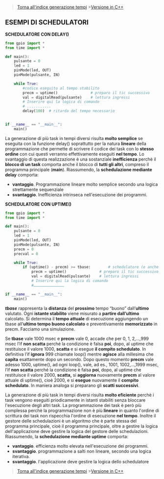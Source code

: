 >[Torna all'indice generazione tempi](indexgenerazionetempi.md)       >[Versione in C++](timesched.md)
## **ESEMPI DI SCHEDULATORI**

**SCHEDULATORE CON DELAY()**
```Python
from gpio import *
from time import *

def main():
	pulsante = 0
	led = 1
	pinMode(led, OUT)
	pinMode(pulsante, IN)

	while True:
		#codice eseguito al tempo stabilito
		precm = uptime()  			   # preparo il tic successivo	
		val = digitalRead(pulsante)    # lettura ingressi
		# Inserire qui la logica di comando
		# ...........
		delay(100)  # ritarda del tempo necessario
			

if __name__ == "__main__":
	main()
```
La generazione di più task in tempi diversi risulta **molto semplice** se eseguita con la funzione delay() soprattutto per la natura **lineare** della programmazione che permette di scrivere il codice dei task con lo **stesso ordine** con cui questi verranno effettivamente eseguiti **nel tempo**. Lo svantaggio di questa realizzazione è una sostanziale **inefficienza** perchè il **blocco di un task** comporta anche il blocco di **tutti gli altri**, compreso il programma principale (**main**). Riassumendo, la **schedulazione mediante delay** comporta:
- **vantaggio**. Programmazione lineare molto semplice secondo una logica strettamente sequenziale
- **svantaggio**. Inefficienza intrinseca nell'esecuzione dei programmi.


**SCHEDULATORE CON UPTIME()**
```Python
from gpio import *
from time import *

def main():
	pulsante = 0
	led = 1
	pinMode(led, OUT)
	pinMode(pulsante, IN)
	precm = 0
	precval = 0

	while True:
		if (uptime() - precm) >= tbase:  	   # schedulatore (e anche antirimbalzo)
			precm = uptime()  			   # preparo il tic successivo	
			val = digitalRead(pulsante)    # lettura ingressi
			# Inserire qui la logica di comando
			#……………………………………	

if __name__ == "__main__":
	main()
```

**_tbase_** rappresenta la **distanza** del **prossimo** tempo “buono” dall’**ultimo** valutato. Ogni **istante stabilito** viene misurato a **partire dall’ultimo** calcolato. Si determina il **tempo attuale** di esecuzione aggiungendo un tbase all’**ultimo tempo buono calcolato** e preventivamente **memorizzato** in precm. Facciamo una simulazione.

Se **tbase** vale 1000 msec e **precm** vale 0, accade che per 0, 1, 2,…,999 msec l’if **non scatta** perché la condizione è falsa **poi**, dopo, al uptime che restituisce il valore 1000, **scatta** e si esegue **il compito schedulato**. In definitiva l’if **ignora** 999 chiamate loop() mentre **agisce** alla millesima che **capita** esattamente dopo un secondo. Dopo questo momento **precm** vale adesso 1000, uptime(), ad ogni loop(), vale, ad es., 1001, 1002,…,1999 msec, l’if **non scatta** perché la condizione è falsa **poi**, dopo, al uptime che restituisce il valore 2000, **scatta,** si **aggiorna** nuovamente **precm** al valore attuale di uptime(), cioè 2000, e si **esegue** nuovamente il **compito schedulato**. In maniera analoga si preparano gli **scatti successivi**.

La generazione di più task in tempi diversi risulta **molto eficiente** perchè i task vengono eseguiti priodicamente in istanti stabiliti senza bloccare l'esecuzione degli altri task. La programmazione dei task è però più complessa perchè la programmazione non è più **lineare** in quanto l'ordine di scrittura dei task non rispecchia l'ordine di esecuzione **nel tempo**. Inoltre il gestore delle schedulazioni è un algoritmo che è parte stessa del programma principale, cioè il programma principale, oltre a gestire la logica dell'applicazione deve gestire la logica del gestore delle schedulazioni. Riassumendo, la **schedulazione mediante uptime** comporta:
- **vantaggio**.  efficienza molto elevata nell'esecuzione dei programmi.
- **svantaggio**. programmazione a salti non lineare, secondo una logica iterativa.
- **svantaggio**. l'applicazione deve gestire la logica dello schedulatore

>[Torna all'indice generazione tempi](indexgenerazionetempi.md)    >[Versione in C++](timesched.md)
<!--stackedit_data:
eyJoaXN0b3J5IjpbMTEwNDI2NDY0N119
-->

